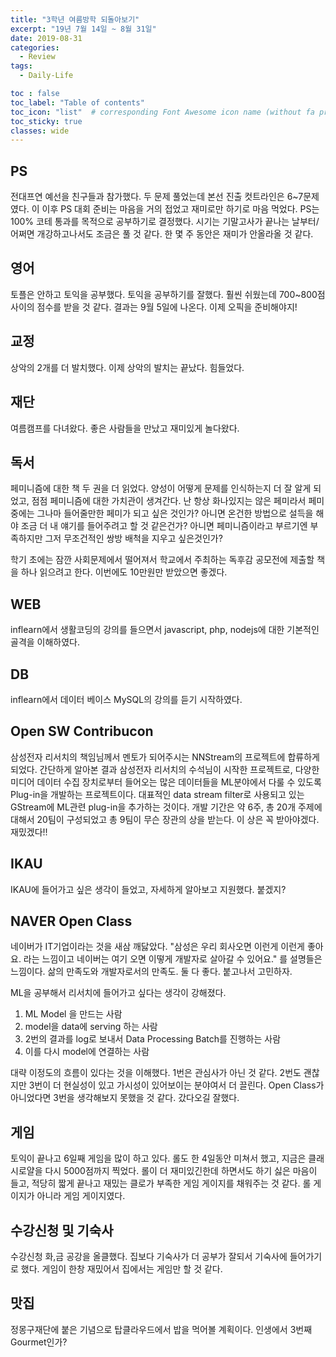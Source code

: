 ```yaml
---
title: "3학년 여름방학 되돌아보기"
excerpt: "19년 7월 14일 ~ 8월 31일"
date: 2019-08-31
categories:
  - Review
tags:
  - Daily-Life

toc : false
toc_label: "Table of contents"
toc_icon: "list"  # corresponding Font Awesome icon name (without fa prefix)
toc_sticky: true
classes: wide  
---
```


## PS

전대프연 예선을 친구들과 참가했다. 두 문제 풀었는데 본선 진출 컷트라인은 6~7문제였다. 이 이후 PS 대회 준비는 마음을 거의 접었고 재미로만 하기로 마음 먹었다. PS는 100% 코테 통과를 목적으로 공부하기로 결정했다. 시기는 기말고사가 끝나는 날부터/ 어쩌면 개강하고나서도 조금은 풀 것 같다. 한 몇 주 동안은 재미가 안올라올 것 같다.  

## 영어

토플은 안하고 토익을 공부했다. 토익을 공부하기를 잘했다. 훨씬 쉬웠는데 700~800점 사이의 점수를 받을 것 같다. 결과는 9월 5일에 나온다. 이제 오픽을 준비해야지! 

## 교정

상악의 2개를 더 발치했다. 이제 상악의 발치는 끝났다. 힘들었다. 

## 재단

여름캠프를 다녀왔다. 좋은 사람들을 만났고 재미있게 놀다왔다.

## 독서

페미니즘에 대한 책 두 권을 더 읽었다. 양성이 어떻게 문제를 인식하는지 더 잘 알게 되었고, 점점 페미니즘에 대한 가치관이 생겨간다. 난 항상 화나있지는 않은 페미라서 페미 중에는 그나마 들어줄만한 페미가 되고 싶은 것인가? 아니면 온건한 방법으로 설득을 해야 조금 더 내 얘기를 들어주려고 할 것 같은건가? 아니면 페미니즘이라고 부르기엔 부족하지만 그저 무조건적인 쌍방 배척을 지우고 싶은것인가?  

학기 초에는 잠깐 사회문제에서 떨어져서 학교에서 주최하는 독후감 공모전에 제출할 책을 하나 읽으려고 한다.  이번에도 10만원만 받았으면 좋겠다.

## WEB

inflearn에서 생활코딩의 강의를 들으면서 javascript, php, nodejs에 대한 기본적인 골격을 이해하였다. 

## DB 

inflearn에서 데이터 베이스 MySQL의 강의를 듣기 시작하였다.

## Open SW Contribucon

삼성전자 리서치의 책임님께서 멘토가 되어주시는 NNStream의 프로젝트에 합류하게 되었다. 간단하게 알아본 결과 삼성전자 리서치의 수석님이 시작한 프로젝트로, 다양한 미디어 데이터 수집 장치로부터 들어오는 많은 데이터들을 ML분야에서 다룰 수 있도록 Plug-in을 개발하는 프로젝트이다. 대표적인 data stream filter로 사용되고 있는 GStream에 ML관련 plug-in을 추가하는 것이다. 개발 기간은 약 6주, 총 20개 주제에 대해서 20팀이 구성되었고 총 9팀이 무슨 장관의 상을 받는다. 이 상은 꼭 받아야겠다. 재밌겠다!!  

## IKAU

IKAU에 들어가고 싶은 생각이 들었고, 자세하게 알아보고 지원했다. 붙겠지?

## NAVER Open Class

네이버가 IT기업이라는 것을 새삼 깨닳았다. "삼성은 우리 회사오면 이런게 이런게 좋아요. 라는 느낌이고 네이버는 여기 오면 이떻게 개발자로 살아갈 수 있어요." 를 설명들은 느낌이다. 삶의 만족도와 개발자로서의 만족도. 둘 다 좋다. 붙고나서 고민하자.  

ML을 공부해서 리서치에 들어가고 싶다는 생각이 강해졌다.

1. ML Model 을 만드는 사람
2. model을 data에 serving 하는 사람
3. 2번의 결과를 log로 보내서 Data Processing Batch를 진행하는 사람
4. 이를 다시 model에 연결하는 사람

대략 이정도의 흐름이 있다는 것을 이해했다. 1번은 관심사가 아닌 것 같다. 2번도 괜찮지만 3번이 더 현실성이 있고 가시성이 있어보이는 분야여서 더 끌린다. Open Class가 아니었다면 3번을 생각해보지 못했을 것 같다. 갔다오길 잘했다.  

## 게임

토익이 끝나고 6일째 게임을 많이 하고 있다. 롤도 한 4일동안 미쳐서 했고, 지금은 클래시로얄을 다시 5000점까지 찍었다. 롤이 더 재미있긴한데 하면서도 하기 싫은 마음이 들고, 적당히 짧게 끝나고 재밌는 클로가 부족한 게임 게이지를 채워주는 것 같다. 롤 게이지가 아니라 게임 게이지였다. 

## 수강신청 및 기숙사

수강신청 화,금 공강을 올클했다. 집보다 기숙사가 더 공부가 잘되서 기숙사에 들어가기로 했다. 게임이 한창 재밌어서 집에서는 게임만 할 것 같다.  

## 맛집

정몽구재단에 붙은 기념으로 탑클라우드에서 밥을 먹어볼 계획이다.  인생에서 3번째 Gourmet인가?

